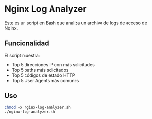 # Nginx Log Analyzer

Este es un script en Bash que analiza un archivo de logs de acceso de Nginx.

## Funcionalidad

El script muestra:

- Top 5 direcciones IP con más solicitudes
- Top 5 paths más solicitados
- Top 5 códigos de estado HTTP
- Top 5 User Agents más comunes

## Uso

```bash
chmod +x nginx-log-analyzer.sh
./nginx-log-analyzer.sh
```

<!-- https://roadmap.sh/projects/nginx-log-analyser -->
